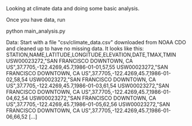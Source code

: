 Looking at climate data and doing some basic analysis.

Once you have data, run

python main_analysis.py

Data: Start with a file "csv/climate_data.csv" downloaded from NOAA CDO and cleaned up to have no missing data.
It looks like this:
STATION,NAME,LATITUDE,LONGITUDE,ELEVATION,DATE,TMAX,TMIN
USW00023272,"SAN FRANCISCO DOWNTOWN, CA US",37.7705,-122.4269,45.7,1986-01-01,57,55
USW00023272,"SAN FRANCISCO DOWNTOWN, CA US",37.7705,-122.4269,45.7,1986-01-02,58,54
USW00023272,"SAN FRANCISCO DOWNTOWN, CA US",37.7705,-122.4269,45.7,1986-01-03,61,54
USW00023272,"SAN FRANCISCO DOWNTOWN, CA US",37.7705,-122.4269,45.7,1986-01-04,62,54
USW00023272,"SAN FRANCISCO DOWNTOWN, CA US",37.7705,-122.4269,45.7,1986-01-05,62,56
USW00023272,"SAN FRANCISCO DOWNTOWN, CA US",37.7705,-122.4269,45.7,1986-01-06,66,52
[...]
